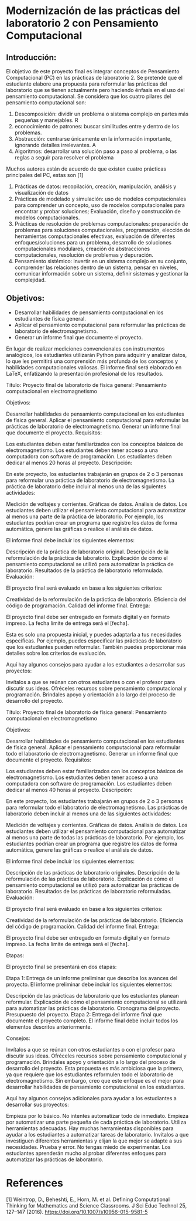 
# Modernización de las prácticas del laboratorio 2 con Pensamiento Computacional

## Introducción:
El objetivo de este proyecto final es integrar conceptos de Pensamiento Computacional (PC) en las prácticas de laboratorio 2. Se pretende que el estudiante elabore una propuesta para reformular las prácticas del laboratorio que se tienen actualmente pero haciendo énfasis en el uso del pensamiento computacional. Se considera que los cuatro pilares del pensamiento computacional son:

1. Descomposición: dividir un problema o sistema complejo en partes más pequeñas y manejables. R
2. econocimiento de patrones: buscar similitudes entre y dentro de los problemas.
3. Abstracción: centrarse únicamente en la información importante, ignorando detalles irrelevantes. A
4. Algoritmos: desarrollar una solución paso a paso al problema, o las reglas a seguir para resolver el problema

Muchos autores están de acuerdo de que existen cuatro prácticas principales del PC, estas son [1]  

1. Prácticas de datos: recopilación, creación, manipulación, análisis y visualización de datos
2. Prácticas de modelado y simulación: uso de modelos computacionales para comprender un concepto, uso de modelos computacionales para encontrar y probar soluciones; Evaluación, diseño y construcción de modelos computacionales.
3. Prácticas de resolución de problemas computacionales: preparación de problemas para soluciones computacionales, programación, elección de herramientas computacionales efectivas, evaluación de diferentes enfoques/soluciones para un problema, desarrollo de soluciones computacionales modulares, creación de abstracciones computacionales, resolución de problemas y depuración.
4. Pensamiento sistémico: invertir en un sistema complejo en su conjunto, comprender las relaciones dentro de un sistema, pensar en niveles, comunicar información sobre un sistema, definir sistemas y gestionar la complejidad.




## Objetivos:

- Desarrollar habilidades de pensamiento computacional en los estudiantes de física general.
- Aplicar el pensamiento computacional para reformular las prácticas de laboratorio de electromagnetismo.
- Generar un informe final que documente el proyecto.

En lugar de realizar mediciones convencionales con instrumentos analógicos, los estudiantes utilizarán Python para adquirir y analizar datos, lo que les permitirá una comprensión más profunda de los conceptos y habilidades computacionales valiosas. El informe final será elaborado en LaTeX, enfatizando la presentación profesional de los resultados.




Título: Proyecto final de laboratorio de física general: Pensamiento computacional en electromagnetismo

Objetivos:

Desarrollar habilidades de pensamiento computacional en los estudiantes de física general.
Aplicar el pensamiento computacional para reformular las prácticas de laboratorio de electromagnetismo.
Generar un informe final que documente el proyecto.
Requisitos:

Los estudiantes deben estar familiarizados con los conceptos básicos de electromagnetismo.
Los estudiantes deben tener acceso a una computadora con software de programación.
Los estudiantes deben dedicar al menos 20 horas al proyecto.
Descripción:

En este proyecto, los estudiantes trabajarán en grupos de 2 o 3 personas para reformular una práctica de laboratorio de electromagnetismo. La práctica de laboratorio debe incluir al menos una de las siguientes actividades:

Medición de voltajes y corrientes.
Gráficas de datos.
Análisis de datos.
Los estudiantes deben utilizar el pensamiento computacional para automatizar al menos una parte de la práctica de laboratorio. Por ejemplo, los estudiantes podrían crear un programa que registre los datos de forma automática, genere las gráficas o realice el análisis de datos.

El informe final debe incluir los siguientes elementos:

Descripción de la práctica de laboratorio original.
Descripción de la reformulación de la práctica de laboratorio.
Explicación de cómo el pensamiento computacional se utilizó para automatizar la práctica de laboratorio.
Resultados de la práctica de laboratorio reformulada.
Evaluación:

El proyecto final será evaluado en base a los siguientes criterios:

Creatividad de la reformulación de la práctica de laboratorio.
Eficiencia del código de programación.
Calidad del informe final.
Entrega:

El proyecto final debe ser entregado en formato digital y en formato impreso. La fecha límite de entrega será el [fecha].

Esta es solo una propuesta inicial, y puedes adaptarla a tus necesidades específicas. Por ejemplo, puedes especificar las prácticas de laboratorio que los estudiantes pueden reformular. También puedes proporcionar más detalles sobre los criterios de evaluación.

Aquí hay algunos consejos para ayudar a los estudiantes a desarrollar sus proyectos:

Invítalos a que se reúnan con otros estudiantes o con el profesor para discutir sus ideas.
Ofréceles recursos sobre pensamiento computacional y programación.
Brindales apoyo y orientación a lo largo del proceso de desarrollo del proyecto.



Título: Proyecto final de laboratorio de física general: Pensamiento computacional en electromagnetismo

Objetivos:

Desarrollar habilidades de pensamiento computacional en los estudiantes de física general.
Aplicar el pensamiento computacional para reformular todo el laboratorio de electromagnetismo.
Generar un informe final que documente el proyecto.
Requisitos:

Los estudiantes deben estar familiarizados con los conceptos básicos de electromagnetismo.
Los estudiantes deben tener acceso a una computadora con software de programación.
Los estudiantes deben dedicar al menos 40 horas al proyecto.
Descripción:

En este proyecto, los estudiantes trabajarán en grupos de 2 o 3 personas para reformular todo el laboratorio de electromagnetismo. Las prácticas de laboratorio deben incluir al menos una de las siguientes actividades:

Medición de voltajes y corrientes.
Gráficas de datos.
Análisis de datos.
Los estudiantes deben utilizar el pensamiento computacional para automatizar al menos una parte de todas las prácticas de laboratorio. Por ejemplo, los estudiantes podrían crear un programa que registre los datos de forma automática, genere las gráficas o realice el análisis de datos.

El informe final debe incluir los siguientes elementos:

Descripción de las prácticas de laboratorio originales.
Descripción de la reformulación de las prácticas de laboratorio.
Explicación de cómo el pensamiento computacional se utilizó para automatizar las prácticas de laboratorio.
Resultados de las prácticas de laboratorio reformuladas.
Evaluación:

El proyecto final será evaluado en base a los siguientes criterios:

Creatividad de la reformulación de las prácticas de laboratorio.
Eficiencia del código de programación.
Calidad del informe final.
Entrega:

El proyecto final debe ser entregado en formato digital y en formato impreso. La fecha límite de entrega será el [fecha].

Etapas:

El proyecto final se presentará en dos etapas:

Etapa 1: Entrega de un informe preliminar que describa los avances del proyecto. El informe preliminar debe incluir los siguientes elementos:

Descripción de las prácticas de laboratorio que los estudiantes planean reformular.
Explicación de cómo el pensamiento computacional se utilizará para automatizar las prácticas de laboratorio.
Cronograma del proyecto.
Presupuesto del proyecto.
Etapa 2: Entrega del informe final que documente el proyecto completo. El informe final debe incluir todos los elementos descritos anteriormente.

Consejos:

Invítalos a que se reúnan con otros estudiantes o con el profesor para discutir sus ideas.
Ofréceles recursos sobre pensamiento computacional y programación.
Brindales apoyo y orientación a lo largo del proceso de desarrollo del proyecto.
Esta propuesta es más ambiciosa que la primera, ya que requiere que los estudiantes reformulen todo el laboratorio de electromagnetismo. Sin embargo, creo que este enfoque es el mejor para desarrollar habilidades de pensamiento computacional en los estudiantes.

Aquí hay algunos consejos adicionales para ayudar a los estudiantes a desarrollar sus proyectos:

Empieza por lo básico. No intentes automatizar todo de inmediato. Empieza por automatizar una parte pequeña de cada práctica de laboratorio.
Utiliza herramientas adecuadas. Hay muchas herramientas disponibles para ayudar a los estudiantes a automatizar tareas de laboratorio. Invítalos a que investiguen diferentes herramientas y elijan la que mejor se adapte a sus necesidades.
Prueba y error. No tengas miedo de experimentar. Los estudiantes aprenderán mucho al probar diferentes enfoques para automatizar las prácticas de laboratorio.


# References

[1] Weintrop, D., Beheshti, E., Horn, M. et al. Defining Computational Thinking for Mathematics and Science Classrooms. J Sci Educ Technol 25, 127–147 (2016). https://doi.org/10.1007/s10956-015-9581-5
